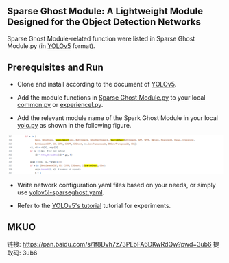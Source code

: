 ## Sparse Ghost Module: A Lightweight Module Designed for the Object Detection Networks
Sparse Ghost Module-related function were listed in Sparse Ghost Module.py (in [YOLOv5](https://github.com/ultralytics/yolov5) format).

## Prerequisites and Run
- Clone and install according to the document of [YOLOv5](https://github.com/ultralytics/yolov5).

- Add the module functions in [Sparse Ghost Module.py](https://github.com/huangfeng95/Sparse-Ghost-Module/blob/main/Sparse%20Ghost%20Module.py) to your local [common.py](https://github.com/ultralytics/yolov5/blob/master/models/common.py) or [experiencel.py](https://github.com/ultralytics/yolov5/blob/master/models/experimental.py).

- Add the relevant module name of the Spark Ghost Module in your local [yolo.py](https://github.com/ultralytics/yolov5/blob/master/models/yolo.py) as shown in the following figure.

<div align="center">
      <img src="img/edit.png">  
</div>

- Write network configuration yaml files based on your needs, or simply use [yolov5l-sparseghost.yaml](https://github.com/huangfeng95/Sparse-Ghost-Module/blob/main/yolov5l-sparseghost.yaml).

- Refer to the [YOLOv5's tutorial](https://docs.ultralytics.com/yolov5/) tutorial for experiments.
## MKUO
链接: https://pan.baidu.com/s/1f8Dvh7z73PEbFA6DKwRdQw?pwd=3ub6 提取码: 3ub6
